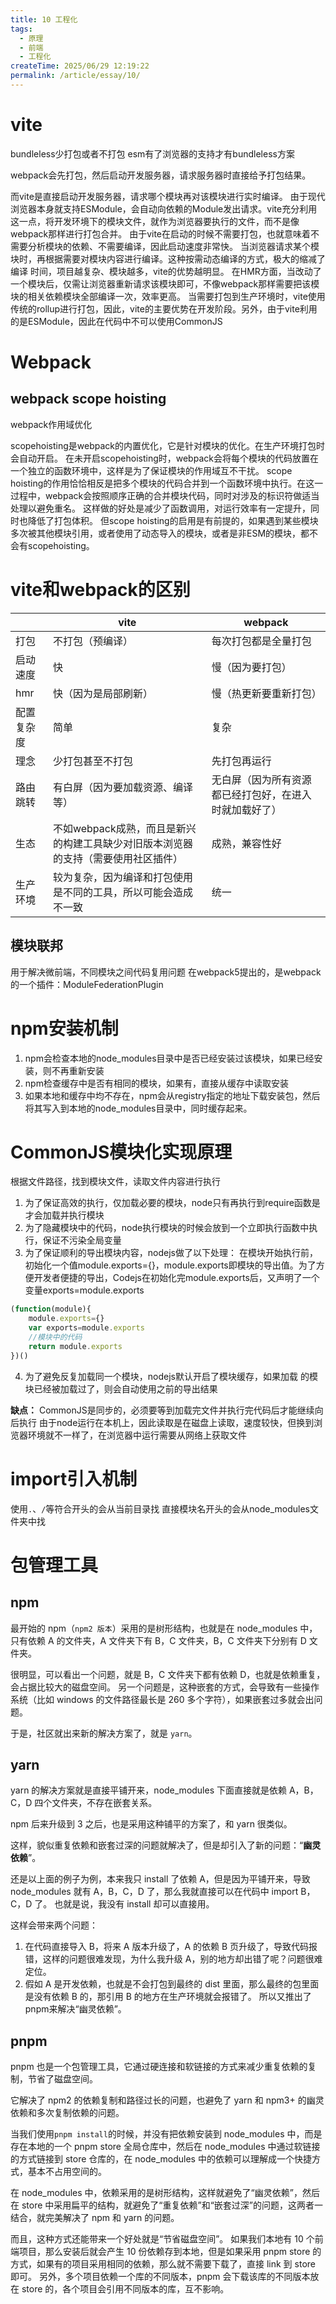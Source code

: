 ```yaml
---
title: 10 工程化
tags:
  - 原理
  - 前端
  - 工程化
createTime: 2025/06/29 12:19:22
permalink: /article/essay/10/
---
```

# vite
bundleless少打包或者不打包
esm有了浏览器的支持才有bundleless方案

webpack会先打包，然后启动开发服务器，请求服务器时直接给予打包结果。

而vite是直接启动开发服务器，请求哪个模块再对该模块进行实时编译。
由于现代浏览器本身就支持ESModule，会自动向依赖的Module发出请求。vite充分利用这一点，将开发环境下的模块文件，就作为浏览器要执行的文件，而不是像webpack那样进行打包合并。
由于vite在启动的时候不需要打包，也就意味着不需要分析模块的依赖、不需要编译，因此启动速度非常快。
当浏览器请求某个模块时，再根据需要对模块内容进行编译。这种按需动态编译的方式，极大的缩减了编译
时间，项目越复杂、模块越多，vite的优势越明显。
在HMR方面，当改动了一个模块后，仅需让浏览器重新请求该模块即可，不像webpack那样需要把该模块的相关依赖模块全部编译一次，效率更高。
当需要打包到生产环境时，vite使用传统的rollup进行打包，因此，vite的主要优势在开发阶段。另外，由于vite利用的是ESModule，因此在代码中不可以使用CommonJS

# Webpack

## webpack scope hoisting
webpack作用域优化

scopehoisting是webpack的内置优化，它是针对模块的优化。在生产环境打包时会自动开启。
在未开启scopehoisting时，webpack会将每个模块的代码放置在一个独立的函数环境中，这样是为了保证模块的作用域互不干扰。
scope hoisting的作用恰恰相反是把多个模块的代码合并到一个函数环境中执行。在这一过程中，webpack会按照顺序正确的合并模块代码，同时对涉及的标识符做适当处理以避免重名。
这样做的好处是减少了函数调用，对运行效率有一定提升，同时也降低了打包体积。
但scope hoisting的启用是有前提的，如果遇到某些模块多次被其他模块引用，或者使用了动态导入的模块，或者是非ESM的模块，都不会有scopehoisting。

# vite和webpack的区别


|       | vite                                         | webpack                     |
| ----- | -------------------------------------------- | --------------------------- |
| 打包    | 不打包（预编译）                                     | 每次打包都是全量打包                  |
| 启动速度  | 快                                            | 慢（因为要打包）                    |
| hmr   | 快（因为是局部刷新）                                   | 慢（热更新要重新打包）                 |
| 配置复杂度 | 简单                                           | 复杂                          |
| 理念    | 少打包甚至不打包                                     | 先打包再运行                      |
| 路由跳转  | 有白屏（因为要加载资源、编译等）                             | 无白屏（因为所有资源都已经打包好，在进入时就加载好了） |
| 生态    | 不如webpack成熟，而且是新兴的构建工具缺少对旧版本浏览器的支持（需要使用社区插件） | 成熟，兼容性好                     |
| 生产环境  | 较为复杂，因为编译和打包使用是不同的工具，所以可能会造成不一致              | 统一                          |

## 模块联邦
用于解决微前端，不同模块之间代码复用问题
在webpack5提出的，是webpack的一个插件：ModuleFederationPlugin

# npm安装机制
1. npm会检查本地的node_modules目录中是否已经安装过该模块，如果已经安装，则不再重新安装
2. npm检查缓存中是否有相同的模块，如果有，直接从缓存中读取安装
3. 如果本地和缓存中均不存在，npm会从registry指定的地址下载安装包，然后将其写入到本地的node_modules目录中，同时缓存起来。

# CommonJS模块化实现原理
根据文件路径，找到模块文件，读取文件内容进行执行
1. 为了保证高效的执行，仅加载必要的模块，node只有再执行到require函数是才会加载并执行模块
2. 为了隐藏模块中的代码，node执行模块的时候会放到一个立即执行函数中执行，保证不污染全局变量
3. 为了保证顺利的导出模块内容，nodejs做了以下处理：
在模块开始执行前，初始化一个值module.exports={}，module.exports即模块的导出值。为了方便开发者便捷的导出，Codejs在初始化完module.exports后，又声明了一个变量exports=module.exports
```js
(function(module){
	module.exports={}
	var exports=module.exports
	//模块中的代码
	return module.exports
})()
```
4. 为了避免反复加载同一个模块，nodejs默认开启了模块缓存，如果加载
的模块已经被加载过了，则会自动使用之前的导出结果

**缺点：**
CommonJS是同步的，必须要等到加载完文件并执行完代码后才能继续向后执行
由于node运行在本机上，因此读取是在磁盘上读取，速度较快，但换到浏览器环境就不一样了，在浏览器中运行需要从网络上获取文件

# import引入机制
使用`.`、`/`等符合开头的会从当前目录找
直接模块名开头的会从node_modules文件夹中找

# 包管理工具

## npm
最开始的 npm（`npm2 版本`）采用的是树形结构，也就是在 node_modules 中，只有依赖 A 的文件夹，A 文件夹下有 B，C 文件夹，B，C 文件夹下分别有 D 文件夹。

很明显，可以看出一个问题，就是 B，C 文件夹下都有依赖 D，也就是依赖重复，会占据比较大的磁盘空间。
另一个问题是，这种嵌套的方式，会导致有一些操作系统（比如 windows 的文件路径最长是 260 多个字符），如果嵌套过多就会出问题。

于是，社区就出来新的解决方案了，就是 `yarn`。

## yarn
yarn 的解决方案就是直接平铺开来，node_modules 下面直接就是依赖 A，B，C，D 四个文件夹，不存在嵌套关系。

npm 后来升级到 3 之后，也是采用这种铺平的方案了，和 yarn 很类似。

这样，貌似重复依赖和嵌套过深的问题就解决了，但是却引入了新的问题：“**幽灵依赖**”。

还是以上面的例子为例，本来我只 install 了依赖 A，但是因为平铺开来，导致 node_modules 就有 A，B，C，D 了，那么我就直接可以在代码中 import B，C，D 了。
也就是说，我没有 install 却可以直接用。

这样会带来两个问题：
1. 在代码直接导入 B，将来 A 版本升级了，A 的依赖 B 页升级了，导致代码报错，这样的问题很难发现，为什么我升级 A，别的地方却出错了呢？问题很难定位。
2. 假如 A 是开发依赖，也就是不会打包到最终的 dist 里面，那么最终的包里面是没有依赖 B 的，那引用 B 的地方在生产环境就会报错了。
所以又推出了pnpm来解决“幽灵依赖”。

## pnpm

pnpm 也是一个包管理工具，它通过硬连接和软链接的方式来减少重复依赖的复制，节省了磁盘空间。

它解决了 npm2 的依赖复制和路径过长的问题，也避免了 yarn 和 npm3+ 的幽灵依赖和多次复制依赖的问题。

当我们使用`pnpm install`的时候，并没有把依赖安装到 node_modules 中，而是存在本地的一个 pnpm store 全局仓库中，然后在 node_modules 中通过软链接的方式链接到 store 仓库的，在 node_modules 中的依赖可以理解成一个快捷方式，基本不占用空间的。

在 node_modules 中，依赖采用的是树形结构，这样就避免了“幽灵依赖”，然后在 store 中采用扁平的结构，就避免了“重复依赖”和“嵌套过深”的问题，这两者一结合，就完美解决了 npm 和 yarn 的问题。

而且，这种方式还能带来一个好处就是“节省磁盘空间”。
如果我们本地有 10 个前端项目，那么安装后就会产生 10 份依赖存到本地，但是如果采用 pnpm store 的方式，如果有的项目采用相同的依赖，那么就不需要下载了，直接 link 到 store 即可。
另外，多个项目依赖一个库的不同版本，pnpm 会下载该库的不同版本放在 store 的，各个项目会引用不同版本的库，互不影响。



